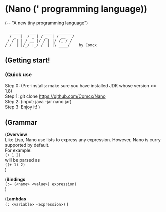 # (Nano (' programming language))
(-- "A new tiny programming language")

      ______   ___   ____   _______
      / _  |  / _ | / _  | / __   /
     / / | | / __ |/ / | |/ /_ / /
    / /  | |/_/ |_/ /  | |\ ____/    by Comcx

## (Getting start!
### (Quick use
Step 0: (Pre-installs: make sure you have installed JDK whose version >= 1.8)  
Step 1: git clone https://github.com/Comcx/Nano  
Step 2: (input: java -jar nano.jar)  
Step 3: Enjoy it! )  

## (Grammar
(**Overview**  
Like Lisp, Nano use lists to express any expression. However, Nano is curry supported by default.  
For example:    
  `(+ 1 2)`  
will be parsed as   
  `((+ 1) 2)`  
)  

(**Bindings**  
`(:= (<name> <value>) expression)`  
)

(**Lambdas**  
`(: <variable> <expression>)`
)




